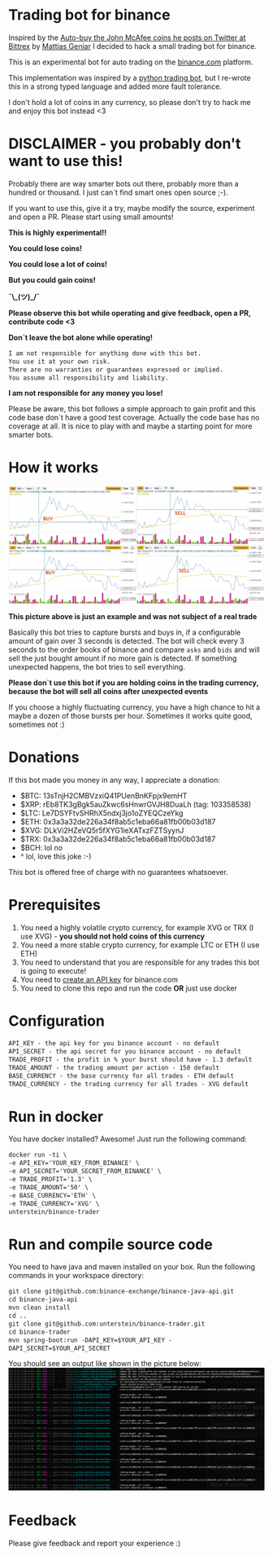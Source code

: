 # Trading bot for binance

Inspired by the [Auto-buy the John McAfee coins he posts on Twitter at Bittrex](https://github.com/mattiasgeniar/McAfee-Shill-Bot) by 
[Mattias Geniar](https://twitter.com/mattiasgeniar) I decided to hack a small trading bot for binance.

This is an experimental bot for auto trading on the [binance.com](https://binance.com) platform.

This implementation was inspired by a [python trading bot](https://github.com/yasinkuyu/binance-trader), but I re-wrote
this in a strong typed language and added more fault tolerance.

I don't hold a lot of coins in any currency, so please don't try to hack me and enjoy this bot instead <3


# DISCLAIMER - you probably don't want to use this!
Probably there are way smarter bots out there, probably more than a hundred or thousand. I just can`t find smart ones open source ;-).

If you want to use this, give it a try, maybe modify the source, experiment and open a PR. Please start using small amounts!

**This is highly experimental!!**

**You could lose coins!**

**You could lose a lot of coins!**

**But you could gain coins!**

**¯\\\_(ツ)\_/¯**

**Please observe this bot while operating and give feedback, open a PR, contribute code <3**

**Don`t leave the bot alone while operating!**

```
I am not responsible for anything done with this bot. 
You use it at your own risk. 
There are no warranties or guarantees expressed or implied. 
You assume all responsibility and liability.
```

**I am not responsible for any money you lose!**

Please be aware, this bot follows a simple approach to gain profit and this code base don`t have a good test coverage.
Actually the code base has no coverage at all.
It is nice to play with and maybe a starting point for more smarter bots.


# How it works
![How it works](howitworks.jpg)

**This picture above is just an example and was not subject of a real trade**

Basically this bot tries to capture bursts and buys in, if a configurable amount of gain over 3 seconds is detected.
The bot will check every 3 seconds to the order books of binance and compare `asks` and `bids` and will sell the just bought
amount if no more gain is detected. If something unexpected happens, the bot tries to sell everything.

**Please don`t use this bot if you are holding coins in the trading currency, because the bot will sell all coins after unexpected events**

If you choose a highly fluctuating currency, you have a high chance to hit a maybe a dozen of those bursts per hour. Sometimes it works quite good, sometimes not :)


# Donations

If this bot made you money in any way, I appreciate a donation:

- $BTC: 13sTnjH2CMBVzxiQ41PUenBnKFpjx9emHT
- $XRP: rEb8TK3gBgk5auZkwc6sHnwrGVJH8DuaLh (tag: 103358538)
- $LTC: Le7DSYFtvSHRhX5ndxj3jo1oZYEQCzeYkg
- $ETH: 0x3a3a32de226a34f8ab5c1eba66a81fb00b03d187
- $XVG: DLkVi2HZeVQ5r5fXYG1ieXATxzFZTSyynJ
- $TRX: 0x3a3a32de226a34f8ab5c1eba66a81fb00b03d187
- $BCH: lol no
- ^ lol, love this joke :-)

This bot is offered free of charge with no guarantees whatsoever.


# Prerequisites

1. You need a highly volatile crypto currency, for example XVG or TRX (I use XVG) - **you should not hold coins of this currency**
2. You need a more stable crypto currency, for example LTC or ETH (I use ETH)
3. You need to understand that you are responsible for any trades this bot is going to execute!
4. You need to [create an API key](https://www.binance.com/userCenter/createApi.html) for binance.com
5. You need to clone this repo and run the code **OR** just use docker


# Configuration
```
API_KEY - the api key for you binance account - no default
API_SECRET - the api secret for you binance account - no default
TRADE_PROFIT - the profit in % your burst should have - 1.3 default
TRADE_AMOUNT - the trading amount per action - 150 default
BASE_CURRENCY - the base currency for all trades - ETH default
TRADE_CURRENCY - the trading currency for all trades - XVG default
```


# Run in docker
You have docker installed? Awesome! Just run the following command:

```
docker run -ti \
-e API_KEY='YOUR_KEY_FROM_BINANCE' \
-e API_SECRET='YOUR_SECRET_FROM_BINANCE' \
-e TRADE_PROFIT='1.3' \
-e TRADE_AMOUNT='50' \
-e BASE_CURRENCY='ETH' \
-e TRADE_CURRENCY='XVG' \
unterstein/binance-trader
```


# Run and compile source code
You need to have java and maven installed on your box. Run the following commands in your workspace directory:

```
git clone git@github.com:binance-exchange/binance-java-api.git
cd binance-java-api
mvn clean install
cd ..
git clone git@github.com:unterstein/binance-trader.git
cd binance-trader
mvn spring-boot:run -DAPI_KEY=$YOUR_API_KEY -DAPI_SECRET=$YOUR_API_SECRET
```

You should see an output like shown in the picture below:
![Output](output.png)


# Feedback
Please give feedback and report your experience :)
